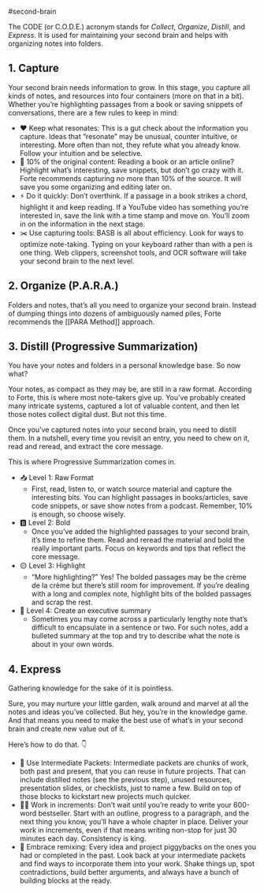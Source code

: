 #second-brain

The CODE (or C.O.D.E.) acronym stands for _Collect_, _Organize_, _Distill_, and _Express_. It is used for maintaining your second brain and helps with organizing notes into folders.

## 1. Capture

Your second brain needs information to grow. In this stage, you capture all kinds of notes, and resources into four containers (more on that in a bit). Whether you’re highlighting passages from a book or saving snippets of conversations, there are a few rules to keep in mind:

* ❤️ Keep what resonates: This is a gut check about the information you capture. Ideas that “resonate” may be unusual, counter intuitive, or interesting. More often than not, they refute what you already know. Follow your intuition and be selective.
* 🍰 10% of the original content: Reading a book or an article online? Highlight what’s interesting, save snippets, but don’t go crazy with it. Forte recommends capturing no more than 10% of the source. It will save you some organizing and editing later on.
* ⚡ Do it quickly: Don’t overthink. If a passage in a book strikes a chord, highlight it and keep reading. If a YouTube video has something you’re interested in, save the link with a time stamp and move on. You’ll zoom in on the information in the next stage.
* ✂️ Use capturing tools: BASB is all about efficiency. Look for ways to optimize note-taking. Typing on your keyboard rather than with a pen is one thing. Web clippers, screenshot tools, and OCR software will take your second brain to the next level.

## 2. Organize (P.A.R.A.)

Folders and notes, that’s all you need to organize your second brain. Instead of dumping things into dozens of ambiguously named piles, Forte recommends the [[PARA Method]] approach.

## 3. Distill (Progressive Summarization)

You have your notes and folders in a personal knowledge base. So now what? 

Your notes, as compact as they may be, are still in a raw format. According to Forte, this is where most note-takers give up. You’ve probably created many intricate systems, captured a lot of valuable content, and then let those notes collect digital dust. But not this time.

Once you’ve captured notes into your second brain, you need to distill them. In a nutshell, every time you revisit an entry, you need to chew on it, read and reread, and extract the core message.

This is where Progressive Summarization comes in.

* 📥 Level 1: Raw Format
  * First, read, listen to, or watch source material and capture the interesting bits. You can highlight passages in books/articles, save code snippets, or save show notes from a podcast. Remember, 10% is enough, so choose wisely.
* 🅱️ Level 2: Bold
  * Once you’ve added the highlighted passages to your second brain, it’s time to refine them. Read and reread the material and bold the really important parts. Focus on keywords and tips that reflect the core message.
* 🟡 Level 3: Highlight
  * “More highlighting?” Yes! The bolded passages may be the crème de la crème but there’s still room for improvement. If you’re dealing with a long and complex note, highlight bits of the bolded passages and scrap the rest.
* 📝 Level 4: Create an executive summary
  * Sometimes you may come across a particularly lengthy note that’s difficult to encapsulate in a sentence or two. For such notes, add a bulleted summary at the top and try to describe what the note is about in your own words.

## 4. Express

Gathering knowledge for the sake of it is pointless. 

Sure, you may nurture your little garden, walk around and marvel at all the notes and ideas you’ve collected. But hey, you’re in the knowledge game. And that means you need to make the best use of what’s in your second brain and create new value out of it.

Here’s how to do that. 👇

* 🧱 Use Intermediate Packets: Intermediate packets are chunks of work, both past and present, that you can reuse in future projects. That can include distilled notes (see the previous step), unused resources, presentation slides, or checklists, just to name a few. Build on top of those blocks to kickstart new projects much quicker.
* 🏃‍♂️ Work in increments: Don’t wait until you’re ready to write your 600-word bestseller. Start with an outline, progress to a paragraph, and the next thing you know, you’ll have a whole chapter in place. Deliver your work in increments, even if that means writing non-stop for just 30 minutes each day. Consistency is king.
* 🤹 Embrace remixing: Every idea and project piggybacks on the ones you had or completed in the past. Look back at your intermediate packets and find ways to incorporate them into your work. Shake things up, spot contradictions, build better arguments, and always have a bunch of building blocks at the ready.
